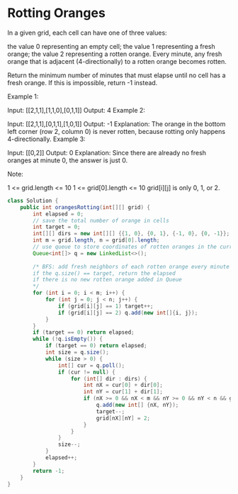 # Rotting Oranges

In a given grid, each cell can have one of three values:

the value 0 representing an empty cell;
the value 1 representing a fresh orange;
the value 2 representing a rotten orange.
Every minute, any fresh orange that is adjacent (4-directionally) to a rotten orange becomes rotten.

Return the minimum number of minutes that must elapse until no cell has a fresh orange.  If this is impossible, return -1 instead.

 

Example 1:



Input: [[2,1,1],[1,1,0],[0,1,1]]
Output: 4
Example 2:

Input: [[2,1,1],[0,1,1],[1,0,1]]
Output: -1
Explanation:  The orange in the bottom left corner (row 2, column 0) is never rotten, because rotting only happens 4-directionally.
Example 3:

Input: [[0,2]]
Output: 0
Explanation:  Since there are already no fresh oranges at minute 0, the answer is just 0.
 

Note:

1 <= grid.length <= 10
1 <= grid[0].length <= 10
grid[i][j] is only 0, 1, or 2.

```java
class Solution {
    public int orangesRotting(int[][] grid) {
        int elapsed = 0;
        // save the total number of orange in cells
        int target = 0;
        int[][] dirs = new int[][] {{1, 0}, {0, 1}, {-1, 0}, {0, -1}};
        int m = grid.length, n = grid[0].length;
        // use queue to store coordinates of rotten oranges in the current time
        Queue<int[]> q = new LinkedList<>();
        
        /* BFS: add fresh neighbors of each rotten orange every minute into q, 
        if the q.size() == target, return the elapsed
        if there is no new rotten orange added in Queue
        */
        for (int i = 0; i < m; i++) {
            for (int j = 0; j < n; j++) {
                if (grid[i][j] == 1) target++;
                if (grid[i][j] == 2) q.add(new int[]{i, j});
            }
        }
        if (target == 0) return elapsed;
        while (!q.isEmpty()) {
            if (target == 0) return elapsed;
            int size = q.size();
            while (size > 0) { 
                int[] cur = q.poll();
                if (cur != null) {
                    for (int[] dir : dirs) {
                        int nX = cur[0] + dir[0];
                        int nY = cur[1] + dir[1];
                        if (nX >= 0 && nX < m && nY >= 0 && nY < n && grid[nX][nY] == 1) {
                            q.add(new int[] {nX, nY});
                            target--;
                            grid[nX][nY] = 2;
                        }
                    }
                }
                size--;
            }
            elapsed++;
        }
        return -1;
    }
}
```


